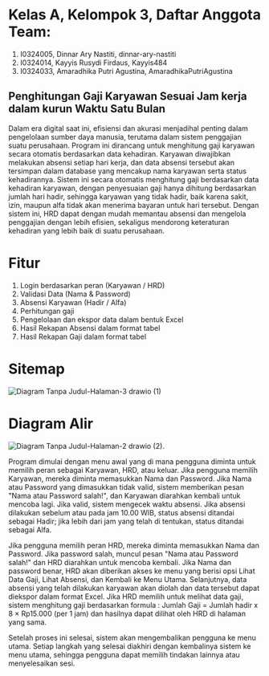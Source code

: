 # Kelas A, Kelompok 3, Daftar Anggota Team:
1. I0324005, Dinnar Ary Nastiti, dinnar-ary-nastiti
2. I0324014, Kayyis Rusydi Firdaus, Kayyis484
3. I0324033, Amaradhika Putri Agustina, AmaradhikaPutriAgustina
   
## Penghitungan Gaji Karyawan Sesuai Jam kerja dalam kurun Waktu Satu Bulan   
Dalam era digital saat ini, efisiensi dan akurasi menjadihal penting dalam pengelolaan sumber daya manusia, terutama dalam sistem penggajian suatu perusahaan. Program ini dirancang untuk menghitung gaji karyawan secara otomatis berdasarkan data kehadiran. Karyawan diwajibkan melakukan absensi setiap hari kerja, dan data absensi tersebut akan tersimpan dalam database yang mencakup nama karyawan serta status kehadirannya. Sistem ini secara otomatis menghitung gaji berdasarkan data kehadiran karyawan, dengan penyesuaian gaji hanya dihitung berdasarkan jumlah hari hadir, sehingga karyawan yang tidak hadir, baik karena sakit, izin, maupun alfa tidak akan menerima bayaran untuk hari tersebut. Dengan sistem ini, HRD dapat dengan mudah memantau absensi dan mengelola penggajian dengan lebih efisien, sekaligus mendorong keteraturan kehadiran yang lebih baik di suatu perusahaan.

# Fitur 
1. Login berdasarkan peran (Karyawan / HRD)
2. Validasi Data (Nama & Password)
3. Absensi Karyawan (Hadir / Alfa)
4. Perhitungan gaji
5. Pengelolaan dan ekspor data dalam bentuk Excel
6. Hasil Rekapan Absensi dalam format tabel
7. Hasil Rekapan Gaji dalam format tabel
   

# Sitemap
![Diagram Tanpa Judul-Halaman-3 drawio (1)](https://github.com/user-attachments/assets/0520fcfc-d00a-4292-8af8-346c8cfcac6f)


# Diagram Alir
![Diagram Tanpa Judul-Halaman-2 drawio (2)](https://github.com/user-attachments/assets/1ca3d2b9-65e8-43c8-9603-b58be90c0633).





Program dimulai dengan menu awal yang di mana pengguna diminta untuk memilih peran sebagai Karyawan, HRD, atau keluar. Jika pengguna memilih Karyawan, mereka diminta memasukkan Nama dan Password. Jika Nama atau Password yang dimasukkan tidak valid, sistem memberikan pesan "Nama atau Password salah!", dan Karyawan diarahkan kembali untuk mencoba lagi. Jika valid, sistem mengecek waktu absensi. Jika absensi dilakukan sebelum atau pada jam 10.00 WIB, status absensi ditandai sebagai Hadir; jika lebih dari jam yang telah di tentukan, status ditandai sebagai Alfa.

Jika pengguna memilih peran HRD, mereka diminta memasukkan  Nama dan Password. Jika password salah, muncul pesan "Nama atau Password salah!" dan HRD diarahkan untuk mencoba kembali. Jika Nama dan password benar, HRD akan diberikan akses ke menu yang berisi opsi Lihat Data Gaji, Lihat Absensi, dan Kembali ke Menu Utama.
Selanjutnya, data absensi yang telah dilakukan karyawan akan diolah dan data tersebut dapat diekspor dalam format Excel. Jika HRD memilih untuk melihat data gaji, sistem menghitung gaji berdasarkan formula : 
Jumlah Gaji = Jumlah hadir x 8 × Rp15.000 (per 1 jam)
dan hasilnya dapat dilihat oleh HRD di halaman yang sama.

Setelah proses ini selesai, sistem akan mengembalikan pengguna ke menu utama. Setiap langkah yang selesai diakhiri dengan kembalinya sistem ke menu utama, sehingga pengguna dapat memilih tindakan lainnya atau menyelesaikan sesi.
